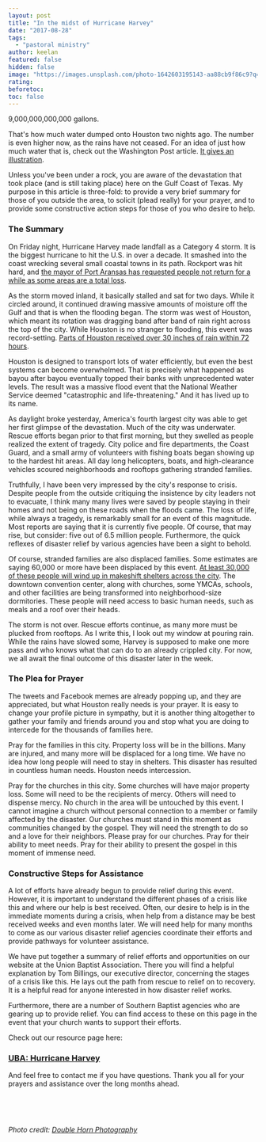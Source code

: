 ```yaml
---
layout: post
title: "In the midst of Hurricane Harvey"
date: "2017-08-28"
tags: 
  - "pastoral ministry"
author: keelan
featured: false
hidden: false
image: "https://images.unsplash.com/photo-1642603195143-aa88cb9f86c9?q=80&w=2074&auto=format&fit=crop&ixlib=rb-4.0.3&ixid=M3wxMjA3fDB8MHxwaG90by1wYWdlfHx8fGVufDB8fHx8fA%3D%3D"
rating:
beforetoc:
toc: false
---
```


9,000,000,000,000 gallons.

That's how much water dumped onto Houston two nights ago. The number is even higher now, as the rains have not ceased. For an idea of just how much water that is, check out the Washington Post article. [It gives an illustration](https://www.washingtonpost.com/news/capital-weather-gang/wp/2017/08/27/texas-flood-disaster-harvey-has-unloaded-9-trillion-tons-of-water/?utm_term=.510ed1c5675b).

Unless you've been under a rock, you are aware of the devastation that took place (and is still taking place) here on the Gulf Coast of Texas. My purpose in this article is three-fold: to provide a very brief summary for those of you outside the area, to solicit (plead really) for your prayer, and to provide some constructive action steps for those of you who desire to help.

### The Summary

On Friday night, Hurricane Harvey made landfall as a Category 4 storm. It is the biggest hurricane to hit the U.S. in over a decade. It smashed into the coast wrecking several small coastal towns in its path. Rockport was hit hard, and [the mayor of Port Aransas has requested people not return for a while as some areas are a total loss](http://www.kiiitv.com/weather/hurricane/port-aransas-trailer-park-a-100-percent-loss-search-and-rescue-underway/467644031).

As the storm moved inland, it basically stalled and sat for two days. While it circled around, it continued drawing massive amounts of moisture off the Gulf and that is when the flooding began. The storm was west of Houston, which meant its rotation was dragging band after band of rain right across the top of the city. While Houston is no stranger to flooding, this event was record-setting. [Parts of Houston received over 30 inches of rain within 72 hours](https://www.msn.com/en-us/news/us/more-than-30000-people-expected-in-shelters-as-extent-of-harvey%E2%80%99s-blow-comes-into-chilling-focus/ar-AAqOeP0).

Houston is designed to transport lots of water efficiently, but even the best systems can become overwhelmed. That is precisely what happened as bayou after bayou eventually topped their banks with unprecedented water levels. The result was a massive flood event that the National Weather Service deemed "catastrophic and life-threatening." And it has lived up to its name.

As daylight broke yesterday, America's fourth largest city was able to get her first glimpse of the devastation. Much of the city was underwater. Rescue efforts began prior to that first morning, but they swelled as people realized the extent of tragedy. City police and fire departments, the Coast Guard, and a small army of volunteers with fishing boats began showing up to the hardest hit areas. All day long helicopters, boats, and high-clearance vehicles scoured neighborhoods and rooftops gathering stranded families.

Truthfully, I have been very impressed by the city's response to crisis. Despite people from the outside critiquing the insistence by city leaders not to evacuate, I think many many lives were saved by people staying in their homes and not being on these roads when the floods came. The loss of life, while always a tragedy, is remarkably small for an event of this magnitude. Most reports are saying that it is currently five people. Of course, that may rise, but consider: five out of 6.5 million people. Furthermore, the quick reflexes of disaster relief by various agencies have been a sight to behold.

Of course, stranded families are also displaced families. Some estimates are saying 60,000 or more have been displaced by this event. [At least 30,000 of these people will wind up in makeshift shelters across the city](https://www.usatoday.com/story/news/nation/2017/08/28/heartbreak-texas-harvey-drive-30-000-shelters-fema-says/607224001/). The downtown convention center, along with churches, some YMCAs, schools, and other facilities are being transformed into neighborhood-size dormitories. These people will need access to basic human needs, such as meals and a roof over their heads.

The storm is not over. Rescue efforts continue, as many more must be plucked from rooftops. As I write this, I look out my window at pouring rain. While the rains have slowed some, Harvey is supposed to make one more pass and who knows what that can do to an already crippled city. For now, we all await the final outcome of this disaster later in the week.

### The Plea for Prayer

The tweets and Facebook memes are already popping up, and they are appreciated, but what Houston really needs is your prayer. It is easy to change your profile picture in sympathy, but it is another thing altogether to gather your family and friends around you and stop what you are doing to intercede for the thousands of families here.

Pray for the families in this city. Property loss will be in the billions. Many are injured, and many more will be displaced for a long time. We have no idea how long people will need to stay in shelters. This disaster has resulted in countless human needs. Houston needs intercession.

Pray for the churches in this city. Some churches will have major property loss. Some will need to be the recipients of mercy. Others will need to dispense mercy. No church in the area will be untouched by this event. I cannot imagine a church without personal connection to a member or family affected by the disaster. Our churches must stand in this moment as communities changed by the gospel. They will need the strength to do so and a love for their neighbors. Please pray for our churches. Pray for their ability to meet needs. Pray for their ability to present the gospel in this moment of immense need.

### Constructive Steps for Assistance

A lot of efforts have already begun to provide relief during this event. However, it is important to understand the different phases of a crisis like this and where our help is best received. Often, our desire to help is in the immediate moments during a crisis, when help from a distance may be best received weeks and even months later. We will need help for many months to come as our various disaster relief agencies coordinate their efforts and provide pathways for volunteer assistance.

We have put together a summary of relief efforts and opportunities on our website at the Union Baptist Association. There you will find a helpful explanation by Tom Billings, our executive director, concerning the stages of a crisis like this. He lays out the path from rescue to relief on to recovery. It is a helpful read for anyone interested in how disaster relief works.

Furthermore, there are a number of Southern Baptist agencies who are gearing up to provide relief. You can find access to these on this page in the event that your church wants to support their efforts.

Check out our resource page here:

### [**UBA: Hurricane Harvey**](http://ubahouston.org/disaster)

And feel free to contact me if you have questions. Thank you all for your prayers and assistance over the long months ahead.

 

 

_Photo credit: [Double Horn Photography](https://twitter.com/DoubleHornPhoto)_
